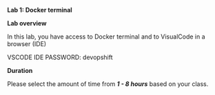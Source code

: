 
**Lab 1: Docker terminal**

**Lab overview**

In this lab, you have access to Docker terminal and to VisualCode in a browser (IDE)

VSCODE IDE PASSWORD:
devopshift

**Duration**

Please select the amount of time from ***1 - 8 hours*** based on your class.
 
